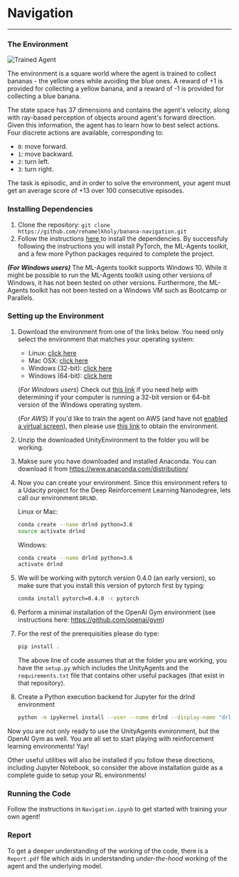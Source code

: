 [//]: # (Image References)

[image1]: https://user-images.githubusercontent.com/10624937/42135619-d90f2f28-7d12-11e8-8823-82b970a54d7e.gif "Trained Agent"
# Navigation
-----------------------------------

### The Environment

![Trained Agent][image1]

The environment is a square world where the agent is trained to collect bananas -  the yellow ones while avoiding the blue ones. A reward of +1 is provided for collecting a yellow banana, and a reward of -1 is provided for collecting a blue banana.

The state space has 37 dimensions and contains the agent's velocity, along with ray-based perception of objects around agent's forward direction. Given this information, the agent has to learn how to best select actions. Four discrete actions are available, corresponding to:

  - `0`: move forward.
  - `1`: move backward.
  - `2`: turn left.
  - `3`: turn right.

The task is episodic, and in order to solve the environment, your agent must get an average score of +13 over 100 consecutive episodes.

### Installing Dependencies
1. Clone the repository:
`
git clone https://github.com/rehamelkholy/banana-navigation.git
`
2. Follow the instructions [here ](https://github.com/udacity/deep-reinforcement-learning#dependencies) to install the dependencies. By successfuly following the instructions you will install PyTorch, the ML-Agents toolkit, and a few more Python packages required to complete the project.

__*(For Windows users)*__ The ML-Agents toolkit supports Windows 10. While it might be possible to run the ML-Agents toolkit using other versions of Windows, it has not been tested on other versions. Furthermore, the ML-Agents toolkit has not been tested on a Windows VM such as Bootcamp or Parallels.

### Setting up the Environment

1. Download the environment from one of the links below.  You need only select the environment that matches your operating system:
    - Linux: [click here](https://s3-us-west-1.amazonaws.com/udacity-drlnd/P1/Banana/Banana_Linux.zip)
    - Mac OSX: [click here](https://s3-us-west-1.amazonaws.com/udacity-drlnd/P1/Banana/Banana.app.zip)
    - Windows (32-bit): [click here](https://s3-us-west-1.amazonaws.com/udacity-drlnd/P1/Banana/Banana_Windows_x86.zip)
    - Windows (64-bit): [click here](https://s3-us-west-1.amazonaws.com/udacity-drlnd/P1/Banana/Banana_Windows_x86_64.zip)
    
    (_For Windows users_) Check out [this link](https://support.microsoft.com/en-us/help/827218/how-to-determine-whether-a-computer-is-running-a-32-bit-version-or-64) if you need help with determining if your computer is running a 32-bit version or 64-bit version of the Windows operating system.

    (_For AWS_) If you'd like to train the agent on AWS (and have not [enabled a virtual screen](https://github.com/Unity-Technologies/ml-agents/blob/master/docs/Training-on-Amazon-Web-Service.md)), then please use [this link](https://s3-us-west-1.amazonaws.com/udacity-drlnd/P1/Banana/Banana_Linux_NoVis.zip) to obtain the environment.

2. Unzip the downloaded UnityEnvironment to the folder you will be working.

3. Makse sure you have downloaded and installed Anaconda. You can download it from https://www.anaconda.com/distribution/

4. Now you can create your environment. Since this environment refers to a Udacity project for the Deep Reinforcement Learning Nanodegree, lets call our environment `DRLND`.

    Linux or Mac:
    ```sh
    conda create --name drlnd python=3.6
    source activate drlnd
    ```
    
    Windows:
    ```sh
    conda create --name drlnd python=3.6 
    activate drlnd
    ```
    
    
5. We will be working with pytorch version 0.4.0 (an early version), so make sure that you install this version of pytorch first by typing:
    ```sh
    conda install pytorch=0.4.0 -c pytorch
    ```
    
6. Perform a minimal installation of the OpenAI Gym environment (see instructions here: https://github.com/openai/gym)

7. For the rest of the prerequisities please do type:
    ```sh
    pip install .
     ```
     The above line of code assumes that at the folder you are working, you have the `setup.py` which includes the UnityAgents and the `requirements.txt` file that contains other useful packages (that exist in that repository).
     
8. Create a Python execution backend for Jupyter for the drlnd environment
    ```sh
    python -m ipykernel install --user --name drlnd --display-name "drlnd"
    ```
     
Now you are not only ready to use the UnityAgents evnironment, but the OpenAI Gym as well.  You are all set to start playing with reinforcement learning environments! Yay!

Other useful utilities will also be installed if you follow these directions, including Jupyter Notebook, so consider the above installation guide as a complete guide to setup your RL environments!

### Running the Code

Follow the instructions in `Navigation.ipynb` to get started with training your own agent!  

### Report

To get a deeper understanding of the working of the code, there is a `Report.pdf` file which aids in understanding *under-the-hood* working of the agent and the underlying model.